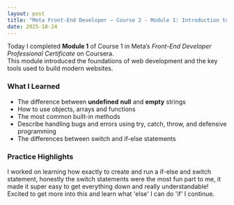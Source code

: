 ```yaml
---
layout: post
title: "Meta Front-End Developer – Course 2 - Module 1: Introduction to JavaScript"
date: 2025-10-24
---
```


Today I completed **Module 1** of Course 1 in Meta’s *Front-End Developer Professional Certificate* on Coursera.  
This module introduced the foundations of web development and the key tools used to build modern websites.

### What I Learned
- The difference between **undefined** **null** and **empty** strings
- How to use objects, arrays and functions
- The most common built-in methods
- Describe handling bugs and errors using try, catch, throw, and defensive programming
- The differences between switch and if-else statements

### Practice Highlights
I worked on learning how exactly to create and run a if-else and switch statement, honestly the switch statements were the most fun part to me, 
it made it super easy to get everything down and really understandable! Excited to get more into this and learn what 'else' I can do 'if' I continue.
